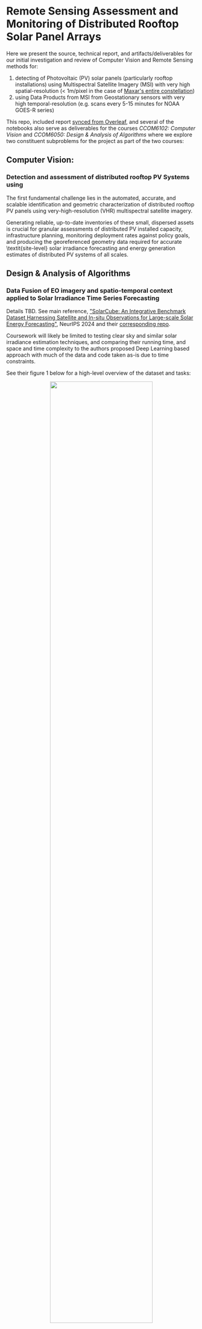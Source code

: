 # Remote Sensing Assessment and Monitoring of Distributed Rooftop Solar Panel Arrays

Here we present the source, technical report, and artifacts/deliverables for our
initial investigation and review of Computer Vision and Remote Sensing methods for:
1. detecting of Photovoltaic (PV) solar panels (particularly rooftop
installations) using Multispectral Satellite Imagery (MSI) with very high spatial-resolution
(< 1m/pixel in the case of [Maxar's entire constellation](https://www.maxar.com/maxar-intelligence/constellation))
2. using Data Products from MSI from Geostationary sensors with very high temporal-resolution
(e.g. scans every 5-15 minutes for NOAA GOES-R series)

This repo, included report [synced from Overleaf](https://www.overleaf.com/learn/how-to/GitHub_Synchronization), and several of the notebooks also serve as deliverables for the courses *CCOM6102: Computer Vision* and *CCOM6050: Design & Analysis of Algorithms*
where we explore two constituent subproblems for the project as part of the two courses:

## Computer Vision:

### Detection and assessment of distributed rooftop PV Systems using 

The first fundamental challenge lies in the automated, accurate, and scalable identification and geometric characterization
of distributed rooftop PV panels using very-high-resolution (VHR) multispectral satellite imagery.

Generating reliable, up-to-date inventories of these small, dispersed assets is
crucial for granular assessments of distributed PV installed capacity, infrastructure planning,
monitoring deployment rates against policy goals, and producing the georeferenced geometry data required for accurate
\textit{site-level} solar irradiance forecasting and energy generation estimates of distributed PV systems of all scales.

## Design & Analysis of Algorithms

### Data Fusion of EO imagery and spatio-temporal context applied to Solar Irradiance Time Series Forecasting 

Details TBD. See main reference, ["SolarCube: An Integrative Benchmark Dataset Harnessing Satellite and In-situ Observations for Large-scale Solar Energy Forecasting"](https://proceedings.neurips.cc/paper_files/paper/2024/hash/06477eb61ea6b85c6608d42a222462df-Abstract-Datasets_and_Benchmarks_Track.html), NeurIPS 2024 and their [corresponding repo](https://github.com/Ruohan-Li/SolarCube).

Coursework will likely be limited to testing clear sky and similar solar irradiance estimation techniques, and comparing their running time, and space and time complexity to 
the authors proposed Deep Learning based approach with much of the data and code taken as-is due to time constraints.

See their figure 1 below for a high-level overview of the dataset and tasks:

<figure style="text-align: center">
<img src="https://raw.githubusercontent.com/Ruohan-Li/SolarCube/master/images/final2.png" style="width:80%; height:auto;">
<figcaption align = "center"> SolarCube dataset composition, study areas, and baseline tasks  </figcaption>
</figure>

## Setup and Installation
### Conda 
Install [miniconda](https://www.anaconda.com/docs/getting-started/miniconda/install) or [mamba](https://github.com/conda-forge/miniforge) (["a drop-in replacement for Conda that is generally faster and better at resolving dependencies"](https://statistics.berkeley.edu/computing/conda)) and create a new environment with the following command:
```bash
conda env create -f environment.yml
```
This environment has been tested on two different machines, but both are macOS ARM64 machines. Other OS and architectures are untested with the frozen versions listed in the environment.yml file.
Feel free to loosen or remove the version constraints in the environment.yml file if you encounter any issues with package installation and dependency resolution.

### Environment Variables and (future) API Keys
For the notebooks to run *as-is* you also need to create a .env file with the variables that are *not* commented out in the `env-template.txt` included in this repo for convenience.
Getting the notebook running with the default paths and variables is as simple as renaming the included env template file:
```bash
mv env-template.txt .env
```
Then, fill in the variables with your own values as needed. The variables are used to set up where data will be stored locally, the database connection file, and other environment variables.
See usage of `python-dotenv` [here](https://www.geeksforgeeks.org/using-python-environment-variables-with-python-dotenv/).

## Tools
- jupyter notebook/lab
- ipywidgets
- [torchgeo](https://www.osgeo.org/projects/torchgeo/) for datasets, geospatial data loaders, and transforms
- [torchvision](https://pytorch.org/vision/stable/index.html) for datasets, models, and transforms
- - [pytorch lightning](https://lightning.ai/docs/pytorch/stable/starter/introduction.html) for agile development and iteration, and enabling scaling 
- IBM's [terratorch](https://ibm.github.io/terratorch/architecture/) for use of Geospatial Foundation Models (GFMs) as baselines AND models to be fine-tuned
- [overture maps](https://docs.overturemaps.org/guides/buildings/#14/32.58453/-117.05154/0/60) for use in inferencing over rooftops 
- dbt core
- duckdb
- GDAL
- rasterio
- geopandas
- fiona
- shapely
- open data cube
- xarray
- cubo
- visualizations using one or more of: ipyleaflet, folium, lonboard, or pydeck for visualization
